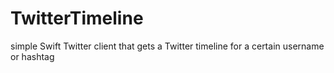 # TwitterTimeline
simple Swift Twitter client that gets a Twitter timeline for a certain username or hashtag
